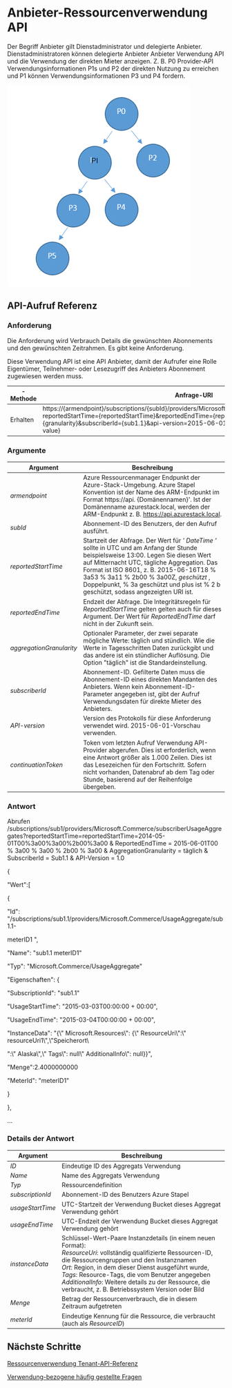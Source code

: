 <properties
    pageTitle="Anbieter-Ressourcenverwendung API | Microsoft Azure"
    description="Referenz zum Ressourcenverbrauch-API die Azure Stapel Nutzungsinformationen abrufen."
    services="azure-stack"
    documentationCenter=""
    authors="AlfredoPizzirani"
    manager="byronr"
    editor=""/>

<tags
    ms.service="azure-stack"
    ms.workload="na"
    ms.tgt_pltfrm="na"
    ms.devlang="na"
    ms.topic="article"
    ms.date="10/18/2016"
    ms.author="alfredop"/>

# <a name="provider-resource-usage-api"></a>Anbieter-Ressourcenverwendung API

Der Begriff Anbieter gilt Dienstadministrator und delegierte Anbieter. Dienstadministratoren können delegierte Anbieter Anbieter Verwendung API und die Verwendung der direkten Mieter anzeigen. Z. B. P0 Provider-API Verwendungsinformationen P1s und P2 der direkten Nutzung zu erreichen und P1 können Verwendungsinformationen P3 und P4 fordern.

![Konzeptionelle Modell Hierarchie](media/azure-stack-provider-resource-api/image1.png)


## <a name="api-call-reference"></a>API-Aufruf Referenz

### <a name="request"></a>Anforderung

Die Anforderung wird Verbrauch Details die gewünschten Abonnements und den gewünschten Zeitrahmen. Es gibt keine Anforderung.

Diese Verwendung API ist eine API Anbieter, damit der Aufrufer eine Rolle Eigentümer, Teilnehmer- oder Lesezugriff des Anbieters Abonnement zugewiesen werden muss.

| **-Methode**  | **Anfrage-URI** |
| ------------ | ------------------------------------------------------------------------------------------------------------------------------------------------------------------------------------------------------------------------------------------------------------------------------------------------------ |
|  Erhalten        | https://{armendpoint}/subscriptions/{subId}/providers/Microsoft.Commerce/subscriberUsageAggregates?reportedStartTime={reportedStartTime}&reportedEndTime={reportedEndTime}&aggregationGranularity={granularity}&subscriberId={sub1.1}&api-version=2015-06-01-preview&continuationToken={token-value} |

### <a name="arguments"></a>Argumente

| **Argument**              | **Beschreibung** |
| -------------------------- | --------------------------------------------------------------------------------------------------------------------------------------------------------------------------------------------------------------------------------------------------------------------------------------------------------------------------------------------------------- |
| *armendpoint*             | Azure Ressourcenmanager Endpunkt der Azure-Stack-Umgebung. Azure Stapel Konvention ist der Name des ARM-Endpunkt im Format https://api. {Domänennamen}'. Ist der Domänenname azurestack.local, werden der ARM-Endpunkt z. B. https://api.azurestack.local. |
| *subId*                   | Abonnement-ID des Benutzers, der den Aufruf ausführt. |
| *reportedStartTime*       | Startzeit der Abfrage. Der Wert für *' DateTime '* sollte in UTC und am Anfang der Stunde beispielsweise 13:00. Legen Sie diesen Wert auf Mitternacht UTC, tägliche Aggregation. Das Format ist ISO 8601, z. B. 2015-06-16T18 % 3a53 % 3a11 % 2b00 % 3a00Z, *geschützt* , Doppelpunkt, % 3a geschützt und plus ist % 2 b geschützt, sodass angezeigten URI ist. |
| *reportedEndTime*         | Endzeit der Abfrage. Die Integritätsregeln für *ReportedStartTime* gelten gelten auch für dieses Argument. Der Wert für *ReportedEndTime* darf nicht in der Zukunft sein. |
| *aggregationGranularity*  | Optionaler Parameter, der zwei separate mögliche Werte: täglich und stündlich. Wie die Werte in Tagesschritten Daten zurückgibt und das andere ist ein stündlicher Auflösung. Die Option "täglich" ist die Standardeinstellung. |
| *subscriberId*            | Abonnement-ID. Gefilterte Daten muss die Abonnement-ID eines direkten Mandanten des Anbieters. Wenn kein Abonnement-ID-Parameter angegeben ist, gibt der Aufruf Verwendungsdaten für direkte Mieter des Anbieters. |
| *API-version*             | Version des Protokolls für diese Anforderung verwendet wird. 2015-06-01-Vorschau verwenden. |
| *continuationToken*       | Token vom letzten Aufruf Verwendung API-Provider abgerufen. Dies ist erforderlich, wenn eine Antwort größer als 1.000 Zeilen. Dies ist das Lesezeichen für den Fortschritt. Sofern nicht vorhanden, Datenabruf ab dem Tag oder Stunde, basierend auf der Reihenfolge übergeben. |



### <a name="response"></a>Antwort

Abrufen /subscriptions/sub1/providers/Microsoft.Commerce/subscriberUsageAggregates?reportedStartTime=reportedStartTime=2014-05-01T00%3a00%3a00%2b00%3a00 & ReportedEndTime = 2015-06-01T00 % 3a00 % 3a00 % 2b00 % 3a00 & AggregationGranularity = täglich & SubscriberId = Sub1.1 & API-Version = 1.0

{

"Wert":\[

{

"Id": "/subscriptions/sub1.1/providers/Microsoft.Commerce/UsageAggregate/sub1.1-

meterID1 ",

"Name": "sub1.1 meterID1"

"Typ": "Microsoft.Commerce/UsageAggregate"

"Eigenschaften": {

"SubscriptionId": "sub1.1"

"UsageStartTime": "2015-03-03T00:00:00 + 00:00",

"UsageEndTime": "2015-03-04T00:00:00 + 00:00",

"InstanceData": "{\\" Microsoft.Resources\\": {\\" ResourceUri\\":\\" resourceUri1\\",\\"Speicherort\\

":\\" Alaska\\",\\" Tags\\": null\\" AdditionalInfo\\": null}}",

"Menge":2.4000000000

"MeterId": "meterID1"

}

},

…

### <a name="response-details"></a>Details der Antwort


| **Argument**       | **Beschreibung**
| ------------------ | ------------------------------------------------------------------------------------------------------------- |
| *ID*               | Eindeutige ID des Aggregats Verwendung
| *Name*             | Name des Aggregats Verwendung
| *Typ*             | Ressourcendefinition
| *subscriptionId*   | Abonnement-ID des Benutzers Azure Stapel
| *usageStartTime*   | UTC-Startzeit der Verwendung Bucket dieses Aggregat Verwendung gehört
| *usageEndTime*     | UTC-Endzeit der Verwendung Bucket dieses Aggregat Verwendung gehört
| *instanceData*     | Schlüssel-Wert-Paare Instanzdetails (in einem neuen Format):<br> *ResourceUri*: vollständig qualifizierte Ressourcen-ID, die Ressourcengruppen und den Instanznamen <br> *Ort*: Region, in dem dieser Dienst ausgeführt wurde, <br> *Tags*: Resource-Tags, die vom Benutzer angegeben <br> *AdditionalInfo*: Weitere details zu der Ressource, die verbraucht, z. B. Betriebssystem Version oder Bild |
| *Menge*         | Betrag der Ressourcenverbrauch, die in diesem Zeitraum aufgetreten |
| *meterId*          | Eindeutige Kennung für die Ressource, die verbraucht (auch als *ResourceID*) |

## <a name="next-steps"></a>Nächste Schritte

[Ressourcenverwendung Tenant-API-Referenz](azure-stack-tenant-resource-usage-api.md)

[Verwendung-bezogene häufig gestellte Fragen](azure-stack-usage-related-faq.md)
